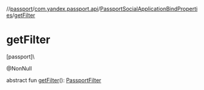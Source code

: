 //[passport](../../../index.md)/[com.yandex.passport.api](../index.md)/[PassportSocialApplicationBindProperties](index.md)/[getFilter](get-filter.md)

# getFilter

[passport]\

@NonNull

abstract fun [getFilter](get-filter.md)(): [PassportFilter](../-passport-filter/index.md)
